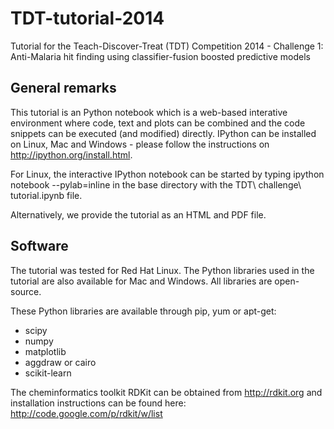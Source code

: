TDT-tutorial-2014
=================

Tutorial for the Teach-Discover-Treat (TDT) Competition 2014 - Challenge 1: Anti-Malaria hit finding using classifier-fusion boosted predictive models

General remarks
--------------------------------------

This tutorial is an Python notebook which is a web-based interative
environment where code, text and plots can be combined and the code
snippets can be executed (and modified) directly.
IPython can be installed on Linux, Mac and Windows - please follow the
instructions on http://ipython.org/install.html.

For Linux, the interactive IPython notebook can be started by typing
ipython notebook --pylab=inline
in the base directory with the TDT\ challenge\ tutorial.ipynb file.

Alternatively, we provide the tutorial as an HTML and PDF file.

Software
--------------------------------------

The tutorial was tested for Red Hat Linux.
The Python libraries used in the tutorial are also available for
Mac and Windows. All libraries are open-source.

These Python libraries are available through pip, yum or apt-get:
- scipy
- numpy
- matplotlib
- aggdraw or cairo
- scikit-learn

The cheminformatics toolkit RDKit can be obtained from http://rdkit.org
and installation instructions can be found here:
http://code.google.com/p/rdkit/w/list
